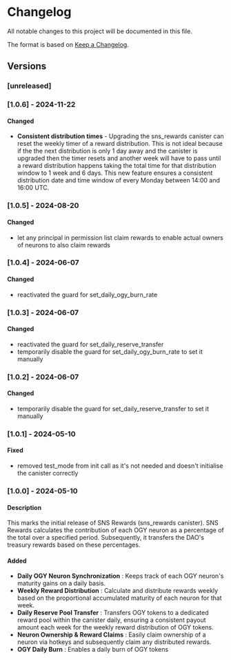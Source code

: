 # Changelog

All notable changes to this project will be documented in this file.

The format is based on [Keep a Changelog](https://keepachangelog.com/en/1.0.0/).

## Versions

### [unreleased]

### [1.0.6] - 2024-11-22 

#### Changed

- **Consistent distribution times** - Upgrading the sns_rewards canister can reset the weekly timer of a reward distribution. This is not ideal because if the the next distribution is only 1 day away and the canister is upgraded then the timer resets and another week will have to pass until a reward distribution happens taking the total time for that distribution window to 1 week and 6 days. This new feature ensures a consistent distribution date and time window of every Monday between 14:00 and 16:00 UTC.

### [1.0.5] - 2024-08-20

#### Changed

- let any principal in permission list claim rewards to enable actual owners of neurons to also claim rewards

### [1.0.4] - 2024-06-07

#### Changed

- reactivated the guard for set_daily_ogy_burn_rate

### [1.0.3] - 2024-06-07

#### Changed

- reactivated the guard for set_daily_reserve_transfer
- temporarily disable the guard for set_daily_ogy_burn_rate to set it manually

### [1.0.2] - 2024-06-07

#### Changed

- temporarily disable the guard for set_daily_reserve_transfer to set it manually

### [1.0.1] - 2024-05-10

#### Fixed

- removed test_mode from init call as it's not needed and doesn't initialise the canister correctly

### [1.0.0] - 2024-05-10

#### Description

This marks the initial release of SNS Rewards (sns_rewards canister). SNS Rewards calculates the contribution of each OGY neuron as a percentage of the total over a specified period. Subsequently, it transfers the DAO's treasury rewards based on these percentages.

#### Added

- **Daily OGY Neuron Synchronization** : Keeps track of each OGY neuron's maturity gains on a daily basis.
- **Weekly Reward Distribution** : Calculate and distribute rewards weekly based on the proportional accumulated maturity of each neuron for that week.
- **Daily Reserve Pool Transfer** : Transfers OGY tokens to a dedicated reward pool within the canister daily, ensuring a consistent payout amount each week for the weekly reward distribution of OGY tokens.
- **Neuron Ownership & Reward Claims** : Easily claim ownership of a neuron via hotkeys and subsequently claim any distributed rewards.
- **OGY Daily Burn** : Enables a daily burn of OGY tokens
